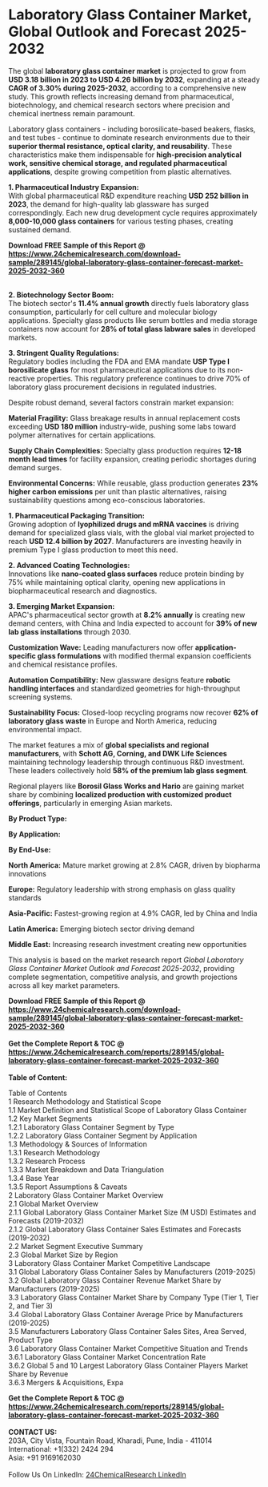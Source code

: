<h1>Laboratory Glass Container Market, Global Outlook and Forecast 2025-2032</h1><p>The global <strong>laboratory glass container market</strong> is projected to grow from <strong>USD 3.18 billion in 2023 to USD 4.26 billion by 2032</strong>, expanding at a steady <strong>CAGR of 3.30% during 2025-2032</strong>, according to a comprehensive new study. This growth reflects increasing demand from pharmaceutical, biotechnology, and chemical research sectors where precision and chemical inertness remain paramount.</p><p>Laboratory glass containers - including borosilicate-based beakers, flasks, and test tubes - continue to dominate research environments due to their <strong>superior thermal resistance, optical clarity, and reusability</strong>. These characteristics make them indispensable for <strong>high-precision analytical work, sensitive chemical storage, and regulated pharmaceutical applications</strong>, despite growing competition from plastic alternatives.</p><p><strong>1. Pharmaceutical Industry Expansion:</strong><br>
With global pharmaceutical R&amp;D expenditure reaching <strong>USD 252 billion in 2023</strong>, the demand for high-quality lab glassware has surged correspondingly. Each new drug development cycle requires approximately <strong>8,000-10,000 glass containers</strong> for various testing phases, creating sustained demand.</p><div><b>Download FREE Sample of this Report @ 
            <a href="https://www.24chemicalresearch.com/download-sample/289145/global-laboratory-glass-container-forecast-market-2025-2032-360">
            https://www.24chemicalresearch.com/download-sample/289145/global-laboratory-glass-container-forecast-market-2025-2032-360</a></b></div><br><p><strong>2. Biotechnology Sector Boom:</strong><br>
The biotech sector's <strong>11.4% annual growth</strong> directly fuels laboratory glass consumption, particularly for cell culture and molecular biology applications. Specialty glass products like serum bottles and media storage containers now account for <strong>28% of total glass labware sales</strong> in developed markets.</p><p><strong>3. Stringent Quality Regulations:</strong><br>
Regulatory bodies including the FDA and EMA mandate <strong>USP Type I borosilicate glass</strong> for most pharmaceutical applications due to its non-reactive properties. This regulatory preference continues to drive 70% of laboratory glass procurement decisions in regulated industries.</p><p>Despite robust demand, several factors constrain market expansion:</p><p><strong>Material Fragility:</strong> Glass breakage results in annual replacement costs exceeding <strong>USD 180 million</strong> industry-wide, pushing some labs toward polymer alternatives for certain applications.</p><p><strong>Supply Chain Complexities:</strong> Specialty glass production requires <strong>12-18 month lead times</strong> for facility expansion, creating periodic shortages during demand surges.</p><p><strong>Environmental Concerns:</strong> While reusable, glass production generates <strong>23% higher carbon emissions</strong> per unit than plastic alternatives, raising sustainability questions among eco-conscious laboratories.</p><p><strong>1. Pharmaceutical Packaging Transition:</strong><br>
Growing adoption of <strong>lyophilized drugs and mRNA vaccines</strong> is driving demand for specialized glass vials, with the global vial market projected to reach <strong>USD 12.4 billion by 2027</strong>. Manufacturers are investing heavily in premium Type I glass production to meet this need.</p><p><strong>2. Advanced Coating Technologies:</strong><br>
Innovations like <strong>nano-coated glass surfaces</strong> reduce protein binding by 75% while maintaining optical clarity, opening new applications in biopharmaceutical research and diagnostics.</p><p><strong>3. Emerging Market Expansion:</strong><br>
APAC's pharmaceutical sector growth at <strong>8.2% annually</strong> is creating new demand centers, with China and India expected to account for <strong>39% of new lab glass installations</strong> through 2030.</p><p><strong>Customization Wave:</strong> Leading manufacturers now offer <strong>application-specific glass formulations</strong> with modified thermal expansion coefficients and chemical resistance profiles.</p><p><strong>Automation Compatibility:</strong> New glassware designs feature <strong>robotic handling interfaces</strong> and standardized geometries for high-throughput screening systems.</p><p><strong>Sustainability Focus:</strong> Closed-loop recycling programs now recover <strong>62% of laboratory glass waste</strong> in Europe and North America, reducing environmental impact.</p><p>The market features a mix of <strong>global specialists and regional manufacturers</strong>, with <strong>Schott AG, Corning, and DWK Life Sciences</strong> maintaining technology leadership through continuous R&amp;D investment. These leaders collectively hold <strong>58% of the premium lab glass segment</strong>.</p><p>Regional players like <strong>Borosil Glass Works and Hario</strong> are gaining market share by combining <strong>localized production with customized product offerings</strong>, particularly in emerging Asian markets.</p><p><strong>By Product Type:</strong></p><p><strong>By Application:</strong></p><p><strong>By End-Use:</strong></p><p><strong>North America:</strong> Mature market growing at 2.8% CAGR, driven by biopharma innovations</p><p><strong>Europe:</strong> Regulatory leadership with strong emphasis on glass quality standards</p><p><strong>Asia-Pacific:</strong> Fastest-growing region at 4.9% CAGR, led by China and India</p><p><strong>Latin America:</strong> Emerging biotech sector driving demand</p><p><strong>Middle East:</strong> Increasing research investment creating new opportunities</p><p>This analysis is based on the market research report <em>Global Laboratory Glass Container Market Outlook and Forecast 2025-2032</em>, providing complete segmentation, competitive analysis, and growth projections across all key market parameters.</p><div><b>Download FREE Sample of this Report @ 
            <a href="https://www.24chemicalresearch.com/download-sample/289145/global-laboratory-glass-container-forecast-market-2025-2032-360">
            https://www.24chemicalresearch.com/download-sample/289145/global-laboratory-glass-container-forecast-market-2025-2032-360</a></b></div><br><div><b>Get the Complete Report & TOC @ 
            <a href="https://www.24chemicalresearch.com/reports/289145/global-laboratory-glass-container-forecast-market-2025-2032-360">
            https://www.24chemicalresearch.com/reports/289145/global-laboratory-glass-container-forecast-market-2025-2032-360</a></b></div><br>
            <b>Table of Content:</b><p>Table of Contents<br />
1 Research Methodology and Statistical Scope<br />
1.1 Market Definition and Statistical Scope of Laboratory Glass Container<br />
1.2 Key Market Segments<br />
1.2.1 Laboratory Glass Container Segment by Type<br />
1.2.2 Laboratory Glass Container Segment by Application<br />
1.3 Methodology & Sources of Information<br />
1.3.1 Research Methodology<br />
1.3.2 Research Process<br />
1.3.3 Market Breakdown and Data Triangulation<br />
1.3.4 Base Year<br />
1.3.5 Report Assumptions & Caveats<br />
2 Laboratory Glass Container Market Overview<br />
2.1 Global Market Overview<br />
2.1.1 Global Laboratory Glass Container Market Size (M USD) Estimates and Forecasts (2019-2032)<br />
2.1.2 Global Laboratory Glass Container Sales Estimates and Forecasts (2019-2032)<br />
2.2 Market Segment Executive Summary<br />
2.3 Global Market Size by Region<br />
3 Laboratory Glass Container Market Competitive Landscape<br />
3.1 Global Laboratory Glass Container Sales by Manufacturers (2019-2025)<br />
3.2 Global Laboratory Glass Container Revenue Market Share by Manufacturers (2019-2025)<br />
3.3 Laboratory Glass Container Market Share by Company Type (Tier 1, Tier 2, and Tier 3)<br />
3.4 Global Laboratory Glass Container Average Price by Manufacturers (2019-2025)<br />
3.5 Manufacturers Laboratory Glass Container Sales Sites, Area Served, Product Type<br />
3.6 Laboratory Glass Container Market Competitive Situation and Trends<br />
3.6.1 Laboratory Glass Container Market Concentration Rate<br />
3.6.2 Global 5 and 10 Largest Laboratory Glass Container Players Market Share by Revenue<br />
3.6.3 Mergers & Acquisitions, Expa</p><div><b>Get the Complete Report & TOC @ 
            <a href="https://www.24chemicalresearch.com/reports/289145/global-laboratory-glass-container-forecast-market-2025-2032-360">
            https://www.24chemicalresearch.com/reports/289145/global-laboratory-glass-container-forecast-market-2025-2032-360</a></b></div><br><b>CONTACT US:</b><br>
            203A, City Vista, Fountain Road, Kharadi, Pune, India - 411014<br>
            International: +1(332) 2424 294<br>
            Asia: +91 9169162030 <br><br>
            Follow Us On LinkedIn: <a href="https://www.linkedin.com/company/24chemicalresearch/">24ChemicalResearch LinkedIn</a>
